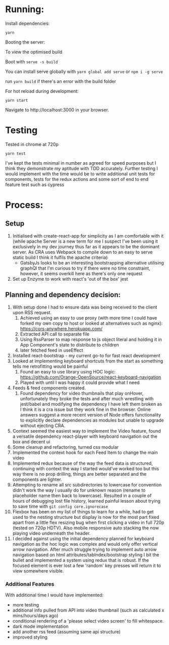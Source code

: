 # Running:

Install dependencies:

`yarn`

Booting the server:

To view the optimised build

Boot with `serve -s build`

You can install serve globally with `yarn global add serve` or `npm i -g serve`

run `yarn build` if there's an error with the build folder

For hot reload during development:

`yarn start`

Navigate to http://localhost:3000 in your browser.

# Testing

Tested in chrome at 720p

`yarn test`

I've kept the tests minimal in number as agreed for speed purposes but I think they demonstrate my aptitude with TDD accurately. Further testing I would implement with the time would be to write additional unit tests for components, tests for the redux actions and some sort of end to end feature test such as cypress

# Process:

## Setup

1. Initialised with create-react-app for simplicity as I am comfortable with it (while apache Server is a new term for me I suspect I've been using it exclusively in my dev journey thus far as it appears to be the dominant server. As CRA uses Webpack to compile down to an easy to serve static build I think it fulfils the apache criteria)
   - GatsbyJs looks to be an interesting bootstrapping alternative utilising graphQl that I'm curious to try if there were no time constraint, however, it seems overkill here as there's only one request
2. Set up Enzyme to work with react's 'out of the box' jest

## Planning and dependency decision:

1. With setup done I had to ensure data was being received to the client upon RSS request.
   1. Achieved using an easy to use proxy (with more time I could have forked my own copy to host or looked at alternatives such as nginx): https://cors-anywhere.herokuapp.com/
   2. Extracted API call to separate file
   3. Using RssParser to map response to js object literal and holding it in App Component's state to distribute to children
   4. later fetched feed in useEffect
2. Installed react-bootstrap - my current go-to for fast react development
3. Looked at implementing keyboard shortcuts from the start as something tells me retrofitting would be painful
   1. Found an easy to use library using HOC logic: https://github.com/Orange-OpenSource/react-keyboard-navigation
   2. Played with until I was happy it could provide what I need
4. Feeds & feed components created.
   1. Found dependency for video thumbnails that play onHover, unfortunately they broke the tests and after much wrestling with jest/babel and modifying the dependency I have left them broken as I think it is a cra issue but they work fine in the browser. Online answers suggest a more recent version of Node offers functionality to explicitly declare dependencies as modules but unable to upgrade without ejecting CRA.
5. Context seemed the easiest way to implement the Video feature, found a versatile dependency react-player with keyboard navigation out the box and decent ui
6. Some cleanup and refactoring, turned css modular
7. Implemented the context hook for each Feed Item to change the main video
8. Implemented redux because of the way the feed data is structured, continuing with context the way I started would've worked too but this way there is no prop drilling, things are better separated and the components are lighter.
9. Attempting to rename all src subdirectories to lowercase for convention didn't work the way I usually do for unknown reason (rename to placeholder name then back to lowercase). Resulted in a couple of hours of debugging lost file history, learned painful lesson about trying to save time with `git config core.ignorecase`
10. Flexbox has been on my list of things to learn for a while, had to get used to the nesting structure but display is now for the most part fixed apart from a little flex resizing bug when first clicking a video in full 720p (tested on 720p HDTV). Also mobile responsive auto stacking the now playing video underneath the header.
11. I decided against using the initial dependency planned for keyboard navigation as the hoc logic was complex and would only offer vertical arrow navigation. After much struggle trying to implement auto arrow navigation based on html attributes/tabIndex/bootstrap styling I bit the bullet and implemented a system using redux that is robust. If the focused element is ever lost a few 'random' key presses will return it to view somewhere visible.

### Additional Features

With additional time I would have implemented:

- more testing
- additional info pulled from API into video thumbnail (such as calculated x mins/hours/days ago)
- conditional rendering of a 'please select video screen' to fill whitespace.
- dark mode implementation
- add another rss feed (assuming same api structure)
- improved styling
